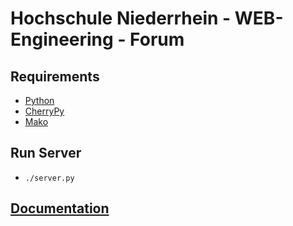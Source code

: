 # Hochschule Niederrhein - WEB-Engineering - Forum

## Requirements
+ [Python](https://www.python.org)
+ [CherryPy](https://pypi.python.org/pypi/CherryPy)
+ [Mako](https://pypi.python.org/pypi/Mako)

## Run Server
+ `./server.py`

## [Documentation](.doc/db-structure.md)
